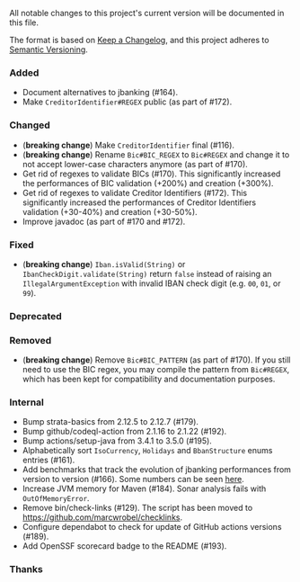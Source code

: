 All notable changes to this project's current version will be documented in this file.

The format is based on [Keep a Changelog](https://keepachangelog.com/en/1.0.0/), and this project adheres
to [Semantic Versioning](https://semver.org/spec/v2.0.0.html).

### Added

- Document alternatives to jbanking (#164).
- Make `CreditorIdentifier#REGEX` public (as part of #172).

### Changed

- (**breaking change**) Make `CreditorIdentifier` final (#116).
- (**breaking change**) Rename `Bic#BIC_REGEX` to `Bic#REGEX` and change it to not accept lower-case characters anymore
  (as part of #170).
- Get rid of regexes to validate BICs (#170). This significantly increased the performances of BIC validation (+200%)
  and creation (+300%).
- Get rid of regexes to validate Creditor Identifiers (#172). This significantly increased the performances of
  Creditor Identifiers validation (+30-40%) and creation (+30-50%).
- Improve javadoc (as part of #170 and #172).

### Fixed

- (**breaking change**) `Iban.isValid(String)` or `IbanCheckDigit.validate(String)` return `false` instead of raising an
  `IllegalArgumentException` with invalid IBAN check digit (e.g. `00`, `01`, or `99`).

### Deprecated

### Removed

- (**breaking change**) Remove `Bic#BIC_PATTERN` (as part of #170). If you still need to use the BIC regex, you may compile
  the pattern from `Bic#REGEX`, which has been kept for compatibility and documentation purposes.

### Internal

- Bump strata-basics from 2.12.5 to 2.12.7 (#179).
- Bump github/codeql-action from 2.1.16 to 2.1.22 (#192).
- Bump actions/setup-java from 3.4.1 to 3.5.0 (#195).
- Alphabetically sort `IsoCurrency`, `Holidays` and `BbanStructure` enums entries (#161).
- Add benchmarks that track the evolution of jbanking performances from version to version (#166). Some numbers can be
  seen [here](benchmarks/README.md).
- Increase JVM memory for Maven (#184). Sonar analysis fails with `OutOfMemoryError`.
- Remove bin/check-links (#129). The script has been moved to https://github.com/marcwrobel/checklinks.
- Configure dependabot to check for update of GitHub actions versions (#189).
- Add OpenSSF scorecard badge to the README (#193).

### Thanks
